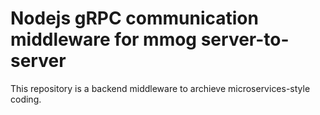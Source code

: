 # Nodejs gRPC communication middleware for mmog server-to-server
This repository is a backend middleware to archieve microservices-style coding.

